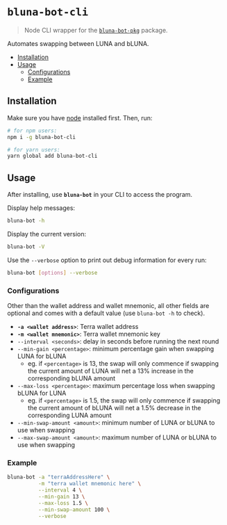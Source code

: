 <!-- omit in toc -->
# `bluna-bot-cli`

> Node CLI wrapper for the [`bluna-bot-pkg`](https://github.com/AaronCQL/bluna-bot/tree/main/bluna-bot-pkg) package.

Automates swapping between LUNA and bLUNA.

- [Installation](#installation)
- [Usage](#usage)
  - [Configurations](#configurations)
  - [Example](#example)

## Installation

Make sure you have [node](https://nodejs.org/en/) installed first. Then, run:

```sh
# for npm users:
npm i -g bluna-bot-cli

# for yarn users:
yarn global add bluna-bot-cli
```

## Usage

After installing, use **`bluna-bot`** in your CLI to access the program.

Display help messages:

```sh
bluna-bot -h
```

Display the current version:

```sh
bluna-bot -V
```

Use the `--verbose` option to print out debug information for every run:

```sh
bluna-bot [options] --verbose
```

### Configurations

Other than the wallet address and wallet mnemonic, all other fields are optional and comes with a default value (use `bluna-bot -h` to check).

- **`-a <wallet address>`**: Terra wallet address
- **`-m <wallet mnemonic>`**: Terra wallet mnemonic key
- `--interval <seconds>`: delay in seconds before running the next round
- `--min-gain <percentage>`: minimum percentage gain when swapping LUNA for bLUNA
  - eg. if `<percentage>` is 13, the swap will only commence if swapping the current amount of LUNA will net a 13% increase in the corresponding bLUNA amount
- `--max-loss <percentage>`: maximum percentage loss when swapping bLUNA for LUNA
  - eg. if `<percentage>` is 1.5, the swap will only commence if swapping the current amount of bLUNA will net a 1.5% decrease in the corresponding LUNA amount
- `--min-swap-amount <amount>`: minimum number of LUNA or bLUNA to use when swapping
- `--max-swap-amount <amount>`: maximum number of LUNA or bLUNA to use when swapping

### Example

```sh
bluna-bot -a "terraAddressHere" \
          -m "terra wallet mnemonic here" \
          --interval 4 \
          --min-gain 13 \
          --max-loss 1.5 \
          --min-swap-amount 100 \
          --verbose
```
